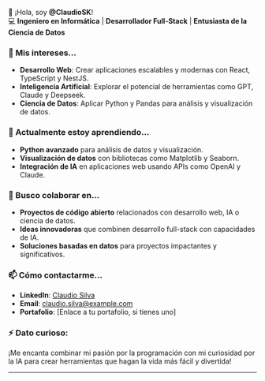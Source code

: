 👋 ¡Hola, soy **@ClaudioSK**!  
💻 **Ingeniero en Informática** | **Desarrollador Full-Stack** | **Entusiasta de la Ciencia de Datos**  

### 👀 Mis intereses...
- **Desarrollo Web**: Crear aplicaciones escalables y modernas con React, TypeScript y NestJS.  
- **Inteligencia Artificial**: Explorar el potencial de herramientas como GPT, Claude y Deepseek.  
- **Ciencia de Datos**: Aplicar Python y Pandas para análisis y visualización de datos.  

### 🌱 Actualmente estoy aprendiendo...
- **Python avanzado** para análisis de datos y visualización.  
- **Visualización de datos** con bibliotecas como Matplotlib y Seaborn.  
- **Integración de IA** en aplicaciones web usando APIs como OpenAI y Claude.  

### 💞️ Busco colaborar en...
- **Proyectos de código abierto** relacionados con desarrollo web, IA o ciencia de datos.  
- **Ideas innovadoras** que combinen desarrollo full-stack con capacidades de IA.  
- **Soluciones basadas en datos** para proyectos impactantes y significativos.  

### 📫 Cómo contactarme...
- **LinkedIn**: [Claudio Silva](https://www.linkedin.com/in/tu-perfil)  
- **Email**: claudio.silva@example.com  
- **Portafolio**: [Enlace a tu portafolio, si tienes uno]  

### ⚡ Dato curioso:  
¡Me encanta combinar mi pasión por la programación con mi curiosidad por la IA para crear herramientas que hagan la vida más fácil y divertida!  

---

<!---
ClaudioSK/ClaudioSK es un repositorio ✨ especial ✨ porque su `README.md` (este archivo) aparece en tu perfil de GitHub.
Puedes hacer clic en el enlace de Vista previa para ver tus cambios.
--->
